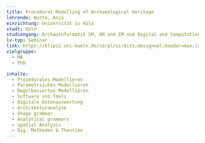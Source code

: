 ```yaml
---
title: Procedural Modelling of Archaeological Heritage
lehrende: Wutte, Anja
einrichtung: Universität zu Köln
stadt: Köln
studiengang: Archäoinformatik SM, AM und EM und Digital and Computational Archaeology
lv-typ: Seminar
link: https://klips2.uni-koeln.de/co/pl/ui/$ctx;design=pl;header=max;lang=DE/wbLv.wbShowLVDetail?pStpSpNr=480030&pSpracheNr=1
zielgruppe:
  - MA
  - PhD

inhalte:
  - Prozedurales Modellieren
  - Parametrisches Modellieren
  - Regelbasiertes Modellieren
  - Software und Tools
  - Digitale Datenauswertung
  - Architekturanalyse
  - Shape grammar
  - Analytical grammars
  - Spatial Analysis
  - Dig. Methoden & Theorien
---
```

